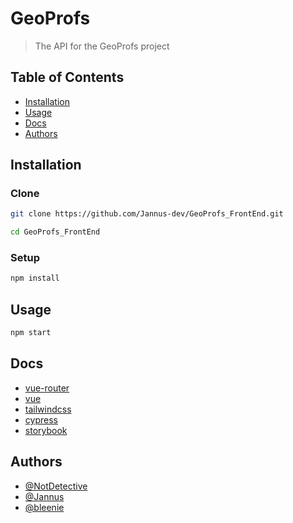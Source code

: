 # GeoProfs
> The API for the GeoProfs project

## Table of Contents
- [Installation](#installation)
- [Usage](#usage)
- [Docs](#docs)
- [Authors](#Authors)

## Installation

### Clone
```bash
git clone https://github.com/Jannus-dev/GeoProfs_FrontEnd.git
```

```bash
cd GeoProfs_FrontEnd
```

### Setup
```bash
npm install
```

## Usage
```bash
npm start
```

## Docs
- [vue-router](https://router.vuejs.org/)
- [vue](https://vuejs.org/)
- [tailwindcss](https://tailwindcss.com/)
- [cypress](https://www.cypress.io/)
- [storybook](https://storybook.js.org/)

## Authors
- [@NotDetective](https://github.com/NotDetective)
- [@Jannus](https://github.com/Jannus-dev)
- [@bleenie](https://github.com/bleenie)

